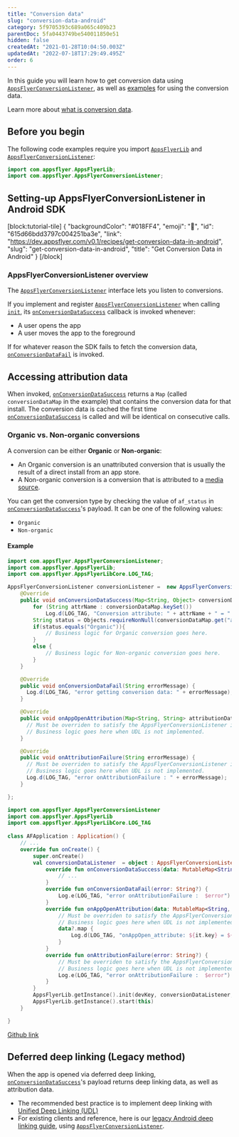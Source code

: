 ```yaml
---
title: "Conversion data"
slug: "conversion-data-android"
category: 5f9705393c689a065c409b23
parentDoc: 5fa0443749be540011850e51
hidden: false
createdAt: "2021-01-28T10:04:50.003Z"
updatedAt: "2022-07-18T17:29:49.495Z"
order: 6
---
```

In this guide you will learn how to get conversion data using [`AppsFlyerConversionListener`](doc:android-sdk-reference-appsflyerconversionlistener), as well as [examples](doc:conversion-data-android#accessing-attribution-data) for using the conversion data.

Learn more about [what is conversion data](doc:conversion-data).

Before you begin
----------------

The following code examples require you import [`AppsFlyerLib`](doc:android-sdk-reference-appsflyerlib) and [`AppsFlyerConversionListener`](doc:android-sdk-reference-appsflyerconversionlistener):

```java Java
import com.appsflyer.AppsFlyerLib;
import com.appsflyer.AppsFlyerConversionListener;
```

Setting-up AppsFlyerConversionListener in Android SDK
-----------------------------------------------------


[block:tutorial-tile]
{
  "backgroundColor": "#018FF4",
  "emoji": "🐣",
  "id": "615d66bdd3797c004251ba3e",
  "link": "https://dev.appsflyer.com/v0.1/recipes/get-conversion-data-in-android",
  "slug": "get-conversion-data-in-android",
  "title": "Get Conversion Data in Android"
}
[/block]


### AppsFlyerConversionListener overview

The [`AppsFlyerConversionListener`](doc:android-sdk-reference-appsflyerconversionlistener) interface lets you listen to conversions.

If you implement and register [`AppsFlyerConversionListener`](doc:android-sdk-reference-appsflyerconversionlistener) when calling [`init`](doc:android-sdk-reference-appsflyerlib#init), its [`onConversionDataSuccess`](doc:android-sdk-reference-appsflyerconversionlistener#onconversiondatasuccess) callback is invoked whenever:

- A user opens the app
- A user moves the app to the foreground

If for whatever reason the SDK fails to fetch the conversion data, [`onConversionDataFail`](doc:android-sdk-reference-appsflyerconversionlistener#onconversiondatafail) is invoked.

Accessing attribution data
--------------------------

When invoked, [`onConversionDataSuccess`](doc:android-sdk-reference-appsflyerconversionlistener#onconversiondatasuccess) returns a `Map` (called `conversionDataMap` in the example) that contains the conversion data for that install. The conversion data is cached the first time [`onConversionDataSuccess`](doc:android-sdk-reference-appsflyerconversionlistener#onconversiondatasuccess) is called and will be identical on consecutive calls.

### Organic vs. Non-organic conversions

A conversion can be either **Organic** or **Non-organic**:

- An Organic conversion is an unattributed conversion that is usually the result of a direct install from an app store.
- A Non-organic conversion is a conversion that is attributed to a [media source](https://support.appsflyer.com/hc/en-us/articles/212188826-Types-of-media-sources).

You can get the conversion type by checking the value of `af_status` in [`onConversionDataSuccess`](doc:android-sdk-reference-appsflyerconversionlistener#onconversiondatasuccess)'s payload. It can be one of the following values:

- `Organic`
- `Non-organic`

#### Example

```java
import com.appsflyer.AppsFlyerConversionListener;
import com.appsflyer.AppsFlyerLib;
import com.appsflyer.AppsFlyerLibCore.LOG_TAG;

AppsFlyerConversionListener conversionListener =  new AppsFlyerConversionListener() {
    @Override
    public void onConversionDataSuccess(Map<String, Object> conversionDataMap) {
        for (String attrName : conversionDataMap.keySet())
            Log.d(LOG_TAG, "Conversion attribute: " + attrName + " = " + conversionDataMap.get(attrName));
        String status = Objects.requireNonNull(conversionDataMap.get("af_status")).toString();
        if(status.equals("Organic")){
            // Business logic for Organic conversion goes here.
        }
        else {
            // Business logic for Non-organic conversion goes here.
        }
    }

    @Override
    public void onConversionDataFail(String errorMessage) {
      Log.d(LOG_TAG, "error getting conversion data: " + errorMessage);
    }

    @Override
    public void onAppOpenAttribution(Map<String, String> attributionData) {
      // Must be overriden to satisfy the AppsFlyerConversionListener interface.
      // Business logic goes here when UDL is not implemented.
    }

    @Override
    public void onAttributionFailure(String errorMessage) {
      // Must be overriden to satisfy the AppsFlyerConversionListener interface.
      // Business logic goes here when UDL is not implemented.
      Log.d(LOG_TAG, "error onAttributionFailure : " + errorMessage);
    }

};
```
```kotlin
import com.appsflyer.AppsFlyerConversionListener
import com.appsflyer.AppsFlyerLib
import com.appsflyer.AppsFlyerLibCore.LOG_TAG
  
class AFApplication : Application() {
    // ...
    override fun onCreate() {
        super.onCreate()
        val conversionDataListener  = object : AppsFlyerConversionListener{
            override fun onConversionDataSuccess(data: MutableMap<String, Any>?) {
                // ...
            }
            override fun onConversionDataFail(error: String?) {
                Log.e(LOG_TAG, "error onAttributionFailure :  $error")
            }
            override fun onAppOpenAttribution(data: MutableMap<String, String>?) {
                // Must be overriden to satisfy the AppsFlyerConversionListener interface.
                // Business logic goes here when UDL is not implemented.
                data?.map {
                    Log.d(LOG_TAG, "onAppOpen_attribute: ${it.key} = ${it.value}")
                }
            }
            override fun onAttributionFailure(error: String?) {
                // Must be overriden to satisfy the AppsFlyerConversionListener interface.
                // Business logic goes here when UDL is not implemented.
                Log.e(LOG_TAG, "error onAttributionFailure :  $error")
            }
        }
        AppsFlyerLib.getInstance().init(devKey, conversionDataListener, applicationContext)
        AppsFlyerLib.getInstance().start(this)
    }

}
```

[Github link](https://github.com/AppsFlyerSDK/appsflyer-onelink-android-sample-apps/blob/80763ef8c93c49b1f0226455ae35d089f7968ede/java/basic_app/app/src/main/java/com/appsflyer/onelink/appsflyeronelinkbasicapp/AppsflyerBasicApp.java#L99-L143)

Deferred deep linking (Legacy method)
-------------------------------------

When the app is opened via deferred deep linking, [`onConversionDataSuccess`](doc:android-sdk-reference-appsflyerconversionlistener#onconversiondatasuccess)'s payload returns deep linking data, as well as attribution data.

- The recommended best practice is to implement deep linking with [Unified Deep Linking (UDL)](doc:unified-deep-linking-udl)
- For existing clients and reference, here is our [legacy Android deep linking guide](doc:android-legacy-apis#deferred-deep-linking), using [`AppsFlyerConversionListener`](doc:android-sdk-reference-appsflyerconversionlistener).